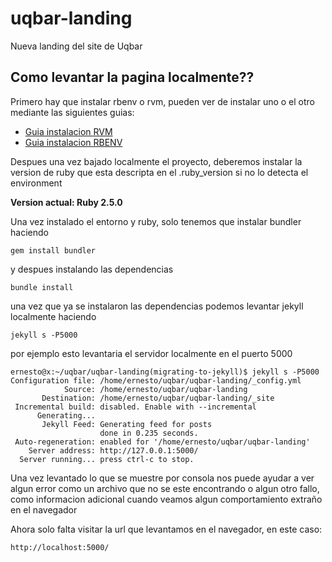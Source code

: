 # uqbar-landing

Nueva landing del site de Uqbar


## Como levantar la pagina localmente??

Primero hay que instalar rbenv o rvm, pueden ver de instalar uno o el otro mediante las siguientes guias:

- [Guia instalacion RVM](https://rvm.io/rvm/install)
- [Guia instalacion RBENV](https://github.com/rbenv/rbenv#installation)

Despues una vez bajado localmente el proyecto, deberemos instalar la version de ruby que esta descripta en el .ruby_version si no lo detecta el environment

**Version actual: Ruby 2.5.0**

Una vez instalado el entorno y ruby, solo tenemos que instalar bundler haciendo

```shell
gem install bundler
```

y despues instalando las dependencias

```shell
bundle install
```

una vez que ya se instalaron las dependencias podemos levantar jekyll localmente haciendo

```shell
jekyll s -P5000
```

por ejemplo esto levantaria el servidor localmente en el puerto 5000

```
ernesto@x:~/uqbar/uqbar-landing(migrating-to-jekyll)$ jekyll s -P5000
Configuration file: /home/ernesto/uqbar/uqbar-landing/_config.yml
            Source: /home/ernesto/uqbar/uqbar-landing
       Destination: /home/ernesto/uqbar/uqbar-landing/_site
 Incremental build: disabled. Enable with --incremental
      Generating... 
       Jekyll Feed: Generating feed for posts
                    done in 0.235 seconds.
 Auto-regeneration: enabled for '/home/ernesto/uqbar/uqbar-landing'
    Server address: http://127.0.0.1:5000/
  Server running... press ctrl-c to stop.
```

Una vez levantado lo que se muestre por consola nos puede ayudar a ver algun error como un archivo que no se este encontrando o algun otro fallo, como informacion adicional cuando veamos algun comportamiento extraño en el navegador

Ahora solo falta visitar la url que levantamos en el navegador, en este caso:

```
http://localhost:5000/
```
